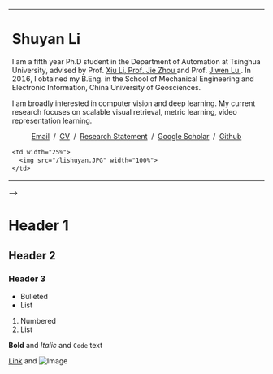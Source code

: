 <table border="0">
  <tr>
    <td width="75%">
      <h1>Shuyan Li</h1> 
           <p>I am a fifth year Ph.D student in the Department of Automation at Tsinghua University, advised by Prof. <a href="https://www.sigs.tsinghua.edu.cn/lx/"> Xiu Li, Prof. <a href="http://www.au.tsinghua.edu.cn/info/1110/1583.htm"> Jie Zhou </a> and Prof. <a href="http://ivg.au.tsinghua.edu.cn/Jiwen_Lu/"> Jiwen Lu </a>. In 2016, I obtained my B.Eng. in the School of Mechanical Engineering and Electronic Information, China University of Geosciences.
              <p>
              I am broadly interested in computer vision and deep learning. My current research focuses on scalable visual retrieval, metric learning, video representation learning.
              <p style="text-align:center">
                <a href="mailto:li-sy16@mails.tsinghua.edu.cn">Email</a> &nbsp/&nbsp
                <a href="files/Resume_GuangyiChen.pdf">CV</a> &nbsp/&nbsp
                <a href="files/Research_Statement.pdf">Research	Statement</a> &nbsp/&nbsp
                <a href="https://scholar.google.com/citations?user=sAn2eyQAAAAJ&hl=en"> Google Scholar</a> &nbsp/&nbsp
                <a href="https://github.com/Lily1994"> Github </a>
              </p>
             
    <td width="25%">
      <img src="/lishuyan.JPG" width="100%">
    </td>
  </tr>
</table> -->

# Header 1
## Header 2
### Header 3

- Bulleted
- List

1. Numbered
2. List

**Bold** and _Italic_ and `Code` text

[Link](url) and ![Image](src)
```

